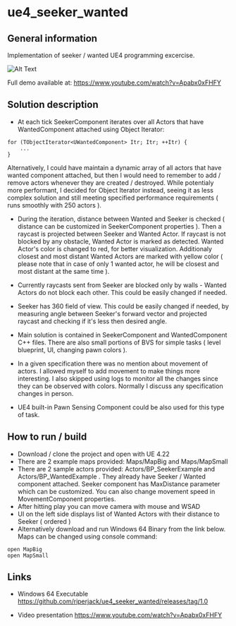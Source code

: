 # ue4_seeker_wanted

## General information
Implementation of seeker / wanted UE4 programming excercise.

![Alt Text](https://github.com/riperjack/ue4_seeker_wanted/raw/master/Docs/demo.gif)

Full demo available at:
https://www.youtube.com/watch?v=Apabx0xFHFY

## Solution description

* At each tick SeekerComponent iterates over all Actors that have WantedComponent attached using Object Iterator:
```
for (TObjectIterator<UWantedComponent> Itr; Itr; ++Itr) {
	...
}
```
Alternatively, I could have maintain a dynamic array of all actors that have wanted component attached, but then I would need to remember to add / remove actors whenever they are created / destroyed. While potentialy more performant, I decided for Object Iterator instead, seeing it as less complex solution and still meeting specified performance requirements ( runs smoothly with 250 actors ). 

* During the iteration, distance between Wanted and Seeker is checked ( distance can be customized in SeekerComponent properties ). Then a raycast is projected between Seeker and Wanted Actor. If raycast is not blocked by any obstacle, Wanted Actor is marked as detected. Wanted Actor's color is changed to red, for better visualization. Additionaly closest and most distant Wanted Actors are marked with yellow color ( please note that in case of only 1 wanted actor, he will be closest and most distant at the same time ).

* Currently raycasts sent from Seeker are blocked only by walls - Wanted Actors do not block each other. This could be easily changed if needed. 

* Seeker has 360 field of view. This could be easily changed if needed, by measuring angle between Seeker's forward vector and projected raycast and checking if it's less then desired angle.

* Main solution is contained in SeekerComponent and WantedComponent C++ files. There are also small portions of BVS for simple tasks ( level blueprint, UI, changing pawn colors ).

* In a given specification there was no mention about movement of actors. I allowed myself to add movement to make things more interesting. I also skipped using logs to monitor all the changes since they can be observed with colors. Normally I discuss any specification changes in person. 

* UE4 built-in Pawn Sensing Component could be also used for this type of task.

## How to run / build
* Download / clone the project and open with UE 4.22
* There are 2 example maps provided: Maps/MapBig and Maps/MapSmall
* There are 2 sample actors provided: Actors/BP_SeekerExample and Actors/BP_WantedExample . They already have Seeker / Wanted component attached. Seeker component has MaxDistance parameter which can be customized. You can also change movement speed in MovementComponent properties. 
* After hitting play you can move camera with mouse and WSAD
* UI on the left side displays list of Wanted Actors with their distance to Seeker ( ordered )
* Alternatively download and run Windows 64 Binary from the link below. Maps can be changed using console command:
```
open MapBig
open MapSmall
```

## Links
* Windows 64 Executable
https://github.com/riperjack/ue4_seeker_wanted/releases/tag/1.0

* Video presentation
https://www.youtube.com/watch?v=Apabx0xFHFY

